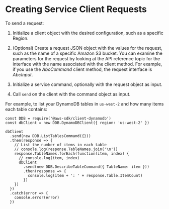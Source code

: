 # Creating Service Client Requests<a name="the-request-object"></a>

To send a request:

1. Initialize a client object with the desired configuration, such as a specific Region\.

1. \(Optional\) Create a request JSON object with the values for the request, such as the name of a specific Amazon S3 bucket\. You can examine the parameters for the request by looking at the API reference topic for the interface with the name associated with the client method\. For example, if you use the *AbcCommand* client method, the request interface is *AbcInput*\.

1. Initialize a service command, optionally with the request object as input\.

1. Call `send` on the client with the command object as input\.

For example, to list your DynamoDB tables in `us-west-2` and how many items each table contains:

```
const DDB = require('@aws-sdk/client-dynamodb')
const dbClient = new DDB.DynamoDBClient({ region: 'us-west-2' })

dbClient
  .send(new DDB.ListTablesCommand({}))
  .then(response => {
    // List the number of items in each table
    // console.log(response.TableNames.join('\n'))
    response.TableNames.forEach(function(item, index) {
      // console.log(item, index)
      dbClient
        .send(new DDB.DescribeTableCommand({ TableName: item }))
        .then(response => {
          console.log(item + ': ' + response.Table.ItemCount)
        })
    })
  })
  .catch(error => {
    console.error(error)
  })
```